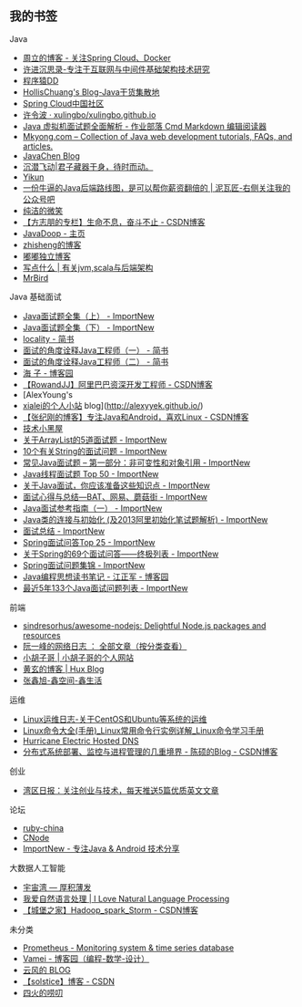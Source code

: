 ## 我的书签

Java
- [周立的博客 - 关注Spring Cloud、Docker](http://www.itmuch.com/)
- [许进沉思录-专注于互联网与中间件基础架构技术研究](http://xujin.org/)
- [程序猿DD](http://blog.didispace.com/)
- [HollisChuang's Blog-Java干货集散地](http://www.hollischuang.com/)
- [Spring Cloud中国社区](http://springcloud.cn/)
- [许令波 · xulingbo/xulingbo.github.io](https://github.com/xulingbo/xulingbo.github.io/issues/)
- [Java 虚拟机面试题全面解析 - 作业部落 Cmd Markdown 编辑阅读器](https://www.zybuluo.com/Yano/note/321063)
- [Mkyong.com – Collection of Java web development tutorials, FAQs, and articles.](https://www.mkyong.com/)
- [JavaChen Blog](http://blog.javachen.com/)
- [沉潜飞动|君子藏器于身，待时而动。](https://www.howardliu.cn/)
- [Yikun](http://yikun.github.io/)
- [一份牛逼的Java后端路线图，是可以帮你薪资翻倍的 | 泥瓦匠-右侧关注我的公众号吧](https://www.bysocket.com/?p=2057)
- [纯洁的微笑](http://www.ityouknow.com/)
- [【方志朋的专栏】生命不息，奋斗不止 - CSDN博客](https://blog.csdn.net/forezp)
- [JavaDoop - 主页](https://javadoop.com/)
- [zhisheng的博客](http://www.54tianzhisheng.cn/)
- [嘟嘟独立博客](http://tengj.top/)
- [写点什么 | 有关jvm,scala与后端架构](https://hongjiang.info/)
- [MrBird](https://mrbird.cc/)

Java 基础面试
- [Java面试题全集（上） - ImportNew](http://www.importnew.com/22083.html)
- [Java面试题全集（下） - ImportNew](http://www.importnew.com/22087.html)
- [locality - 简书](https://www.jianshu.com/u/10eec39371e0)
- [面试的角度诠释Java工程师（一） - 简书](https://www.jianshu.com/p/e4ba72acffa9)
- [面试的角度诠释Java工程师（二） - 简书](https://www.jianshu.com/p/a0b8b6f17888?utm_campaign=maleskine&utm_content=note&utm_medium=pc_all_hots&utm_source=recommendation)
- [海 子 - 博客园](http://www.cnblogs.com/dolphin0520/)
- [【RowandJJ】阿里巴巴资深开发工程师 - CSDN博客](https://blog.csdn.net/chdjj)
- [AlexYoung's
- [xialei的个人小站](http://hinylover.space/) blog](http://alexyyek.github.io/)
- [【张纪刚的博客】专注Java和Android，喜欢Linux - CSDN博客](https://blog.csdn.net/zhangjg_blog)
- [技术小黑屋](https://droidyue.com/)
- [关于ArrayList的5道面试题 - ImportNew](http://www.importnew.com/9928.html)
- [10个有关String的面试问题 - ImportNew](http://www.importnew.com/9622.html)
- [常见Java面试题 – 第一部分：非可变性和对象引用 - ImportNew](http://www.importnew.com/2217.html)
- [Java线程面试题 Top 50 - ImportNew](http://www.importnew.com/12773.html)
- [关于Java面试，你应该准备这些知识点 - ImportNew](http://www.importnew.com/23896.html)
- [面试心得与总结—BAT、网易、蘑菇街 - ImportNew](http://www.importnew.com/22637.html)
- [Java面试参考指南（一） - ImportNew](http://www.importnew.com/12516.html)
- [Java类的连接与初始化 (及2013阿里初始化笔试题解析) - ImportNew](http://www.importnew.com/17105.html)
- [面试总结 - ImportNew](http://www.importnew.com/21445.html)
- [Spring面试问答Top 25 - ImportNew](http://www.importnew.com/15851.html)
- [关于Spring的69个面试问答——终极列表 - ImportNew](http://www.importnew.com/11657.html)
- [Spring面试问题集锦 - ImportNew](http://www.importnew.com/1019.html)
- [Java编程思想读书笔记 - 江正军 - 博客园](http://www.cnblogs.com/jiangzhengjun/p/4290955.html#_Toc411627478)
- [最近5年133个Java面试问题列表 - ImportNew](http://www.importnew.com/17232.html)

前端
- [sindresorhus/awesome-nodejs: Delightful Node.js packages and resources](https://github.com/sindresorhus/awesome-nodejs)
- [阮一峰的网络日志 ： 全部文章（按分类查看）](http://www.ruanyifeng.com/blog/archives.html)
- [小胡子哥 | 小胡子哥的个人网站](https://www.barretlee.com/)
- [黄玄的博客 | Hux Blog](https://huangxuan.me/)
- [张鑫旭-鑫空间-鑫生活](https://www.zhangxinxu.com/wordpress/)

运维
- [Linux运维日志-关于CentOS和Ubuntu等系统的运维](https://www.centos.bz/)
- [Linux命令大全(手册)_Linux常用命令行实例详解_Linux命令学习手册](http://man.linuxde.net/)
- [Hurricane Electric Hosted DNS](https://dns.he.net/index.cgi?hosted_dns_editzone&hosted_dns_zoneid=795490&check_delegation=1&menu=edit_zone)
- [分布式系统部署、监控与进程管理的几重境界 - 陈硕的Blog - CSDN博客](https://blog.csdn.net/solstice/article/details/6406944)

创业
- [湾区日报：关注创业与技术，每天推送5篇优质英文文章](https://wanqu.co/)

论坛
- [ruby-china](https://ruby-china.org/)
- [CNode](https://cnodejs.org/?tab=all&page=5)
- [ImportNew - 专注Java & Android 技术分享](http://www.importnew.com/)

大数据人工智能
- [宇宙湾 — 厚积薄发](https://yuzhouwan.com/)
- [我爱自然语言处理 | I Love Natural Language Processing](http://www.52nlp.cn/)
- [【城堡之家】Hadoop_spark_Storm - CSDN博客](https://blog.csdn.net/wuxintdrh)

未分类
- [Prometheus - Monitoring system & time series database](https://prometheus.io/)
- [Vamei - 博客园（编程-数学-设计）](http://www.cnblogs.com/vamei/)
- [云风的 BLOG](https://blog.codingnow.com/)
- [【solstice】博客 - CSDN](https://me.csdn.net/solstice#)
- [四火的唠叨](http://www.raychase.net/)